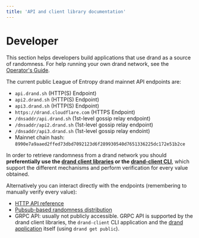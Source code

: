 ```yaml
---
title: 'API and client library documentation'
---
```


# Developer

This section helps developers build applications that use drand as a source of randomness. For help running your own drand network, see the [Operator's Guide](/operator/).

The current public League of Entropy drand mainnet API endpoints are:

* `api.drand.sh` (HTTP(S) Endpoint)
* `api2.drand.sh` (HTTP(S) Endpoint)
* `api3.drand.sh` (HTTP(S) Endpoint)
* `https://drand.cloudflare.com` (HTTPS Endpoint)
* `/dnsaddr/api.drand.sh` (1st-level gossip relay endpoint)
* `/dnsaddr/api2.drand.sh` (1st-level gossip relay endpoint)
* `/dnsaddr/api3.drand.sh` (1st-level gossip relay endoint)
* Mainnet chain hash: `8990e7a9aaed2ffed73dbd7092123d6f289930540d7651336225dc172e51b2ce`

In order to retrieve randomness from a drand network you should **preferentially use the [drand client libraries](/developer/clients/) or the [drand-client CLI](/developer/drand-client/)**, which support the different mechanisms and perform verification for every value obtained.

Alternatively you can interact directly with the endpoints (remembering to manually verify every value):

- [HTTP API reference](/developer/http-api/)
- [Pubsub-based randomness distribution](/developer/gossipsub/)
- GRPC API: usually not publicly accessible. GRPC API is supported by the drand client libraries, the `drand-client` CLI application and the [drand application](/operator/drand-cli/) itself (using `drand get public`).
